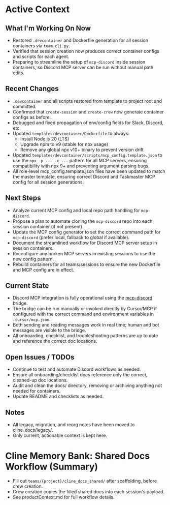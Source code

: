# Active Context

## What I'm Working On Now
- Restored `.devcontainer` and Dockerfile generation for all session containers via `team_cli.py`.
- Verified that session creation now produces correct container configs and scripts for each agent.
- Preparing to streamline the setup of `mcp-discord` inside session containers, so Discord MCP server can be run without manual path edits.

## Recent Changes
- `.devcontainer` and all scripts restored from template to project root and committed.
- Confirmed that `create-session` and `create-crew` now generate container configs as before.
- Debugged and fixed propagation of env/config fields for Slack, Discord, etc.
- Updated `templates/devcontainer/Dockerfile` to always:
  - Install Node.js 20 (LTS)
  - Upgrade npm to v9 (stable for npx usage)
  - Remove any global npx v10+ binary to prevent version drift
- Updated `templates/devcontainer/scripts/mcp_config.template.json` to use the `npx -p ... -c ...` pattern for all MCP servers, ensuring compatibility with npx 9+ and preventing argument parsing bugs.
- All role-level mcp_config.template.json files have been updated to match the master template, ensuring correct Discord and Taskmaster MCP config for all session generations.

## Next Steps
- Analyze current MCP config and local repo path handling for `mcp-discord`.
- Propose a plan to automate cloning the `mcp-discord` repo into each session container (if not present).
- Update the MCP config generator to set the correct command path for `mcp-discord` (prefer local, fallback to global if available).
- Document the streamlined workflow for Discord MCP server setup in session containers.
- Reconfigure any broken MCP servers in existing sessions to use the new config pattern.
- Rebuild containers for all teams/sessions to ensure the new Dockerfile and MCP config are in effect.

## Current State
- Discord MCP integration is fully operational using the [mcp-discord](https://github.com/netixc/mcp-discord) bridge.
- The bridge can be run manually or invoked directly by Cursor/MCP if configured with the correct command and environment variables in `.cursor/mcp.json`.
- Both sending and reading messages work in real time; human and bot messages are visible to the bridge.
- All onboarding, checklist, and troubleshooting patterns are up to date and reference the correct doc locations.

## Open Issues / TODOs
- Continue to test and automate Discord workflows as needed.
- Ensure all onboarding/checklist docs reference only the correct, cleaned-up doc locations.
- Audit and clean the docs/ directory, removing or archiving anything not needed for containers.
- Update README and checklists as needed.

## Notes
- All legacy, migration, and reorg notes have been moved to cline_docs/legacy/.
- Only current, actionable context is kept here.

# Cline Memory Bank: Shared Docs Workflow (Summary)

- Fill out `teams/{project}/cline_docs_shared/` after scaffolding, before crew creation.
- Crew creation copies the filled shared docs into each session's payload.
- See productContext.md for full workflow details. 